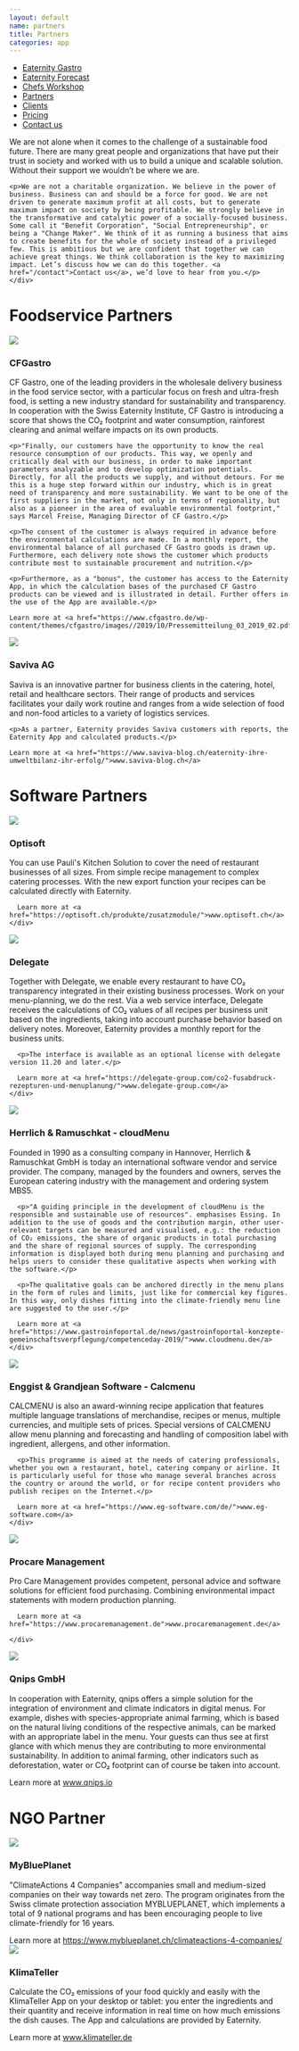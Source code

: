 ```yaml
---
layout: default
name: partners
title: Partners
categories: app
---
```

<style>
#main-nav-3 {
  border-bottom: 2px solid #46cc00;
}
</style>


<div class="container hidden-xs">
  <div class="row">
    <div class="col-xs-12 text-center">
      <ul class="subNavigation">
      <a href="/app"><li>Eaternity Gastro</li></a>
      <a href="/forecast"><li>Eaternity Forecast</li></a>
      <a href="/meals/workshop"><li>Chefs Workshop</li></a>
      <a href="/app/partners"><li class="current">Partners</li></a>
      <a href="/app/clients"><li>Clients</li></a>
      <a href="/app/at-a-glance"><li>Pricing</li></a>
      <a href="/contact"><li>Contact us</li></a>
      </ul>
    </div>
  </div>
</div>

<div class="container">
  <div class="row push-top push-bottom">
    <div class="col-xs-12 col-sm-offset-1 col-sm-10 col-md-offset-2 col-md-8 text-center">
    <p>We are not alone when it comes to the challenge of a sustainable food future. There are many great people and organizations that have put their trust in society and worked with us to build a unique and scalable solution. Without their support we wouldn’t be where we are.</p>

    <p>We are not a charitable organization. We believe in the power of business. Business can and should be a force for good. We are not driven to generate maximum profit at all costs, but to generate maximum impact on society by being profitable. We strongly believe in the transformative and catalytic power of a socially-focused business. Some call it "Benefit Corporation", "Social Entrepreneurship", or being a "Change Maker". We think of it as running a business that aims to create benefits for the whole of society instead of a privileged few. This is ambitious but we are confident that together we can achieve great things. We think collaboration is the key to maximizing impact. Let’s discuss how we can do this together. <a href="/contact">Contact us</a>, we’d love to hear from you.</p>
    </div>

  </div>


  <div class="row push-top push-bottom">
    <div class="col-xs-12">
      <h1>Foodservice Partners</h1>
    </div>
  </div>

<div class="row push-bottom">
  <div class="col-xs-offset-2 col-xs-8  col-sm-offset-0 col-sm-3">
    <img class="responsive" src="/img/partners/partner/CFGastro.svg">
  </div>
  <div class="col-xs-12 col-sm-offset-1 col-sm-8 xs-push-top">
    <h3>CFGastro</h3>
    <p>CF Gastro, one of the leading providers in the wholesale delivery business in the food service sector, with a particular focus on fresh and ultra-fresh food, is setting a new industry standard for sustainability and transparency. In cooperation with the Swiss Eaternity Institute, CF Gastro is introducing a score that shows the CO₂ footprint and water consumption, rainforest clearing and animal welfare impacts on its own products.</p>

    <p>"Finally, our customers have the opportunity to know the real resource consumption of our products. This way, we openly and critically deal with our business, in order to make important parameters analyzable and to develop optimization potentials. Directly, for all the products we supply, and without detours. For me this is a huge step forward within our industry, which is in great need of transparency and more sustainability. We want to be one of the first suppliers in the market, not only in terms of regionality, but also as a pioneer in the area of evaluable environmental footprint," says Marcel Freise, Managing Director of CF Gastro.</p>

    <p>The consent of the customer is always required in advance before the environmental calculations are made. In a monthly report, the environmental balance of all purchased CF Gastro goods is drawn up. Furthermore, each delivery note shows the customer which products contribute most to sustainable procurement and nutrition.</p>

    <p>Furthermore, as a "bonus", the customer has access to the Eaternity App, in which the calculation bases of the purchased CF Gastro products can be viewed and is illustrated in detail. Further offers in the use of the App are available.</p>

    Learn more at <a href="https://www.cfgastro.de/wp-content/themes/cfgastro/images//2019/10/Pressemitteilung_03_2019_02.pdf">www.cfgastro.de</a>
  </div>

</div>



<div class="row push-bottom">
  <div class="col-xs-offset-2 col-xs-8  col-sm-offset-0 col-sm-3">
    <img class="responsive" src="/img/partners/partner/Saviva_FSLogo.jpg">
  </div>
  <div class="col-xs-12 col-sm-offset-1 col-sm-8 xs-push-top">
    <h3>Saviva AG</h3>
    <p>Saviva is an innovative partner for business clients in the catering, hotel, retail and healthcare sectors. Their range of products and services facilitates your daily work routine and ranges from a wide selection of food and non-food articles to a variety of logistics services.</p>

    <p>As a partner, Eaternity provides Saviva customers with reports, the Eaternity App and calculated products.</p>

    Learn more at <a href="https://www.saviva-blog.ch/eaternity-ihre-umweltbilanz-ihr-erfolg/">www.saviva-blog.ch</a>
  </div>

</div>

<div class="row push-top push-bottom">
  <div class="col-xs-12">
    <h1>Software Partners</h1>
  </div>
</div>

  <div class="row push-bottom">
    <div class="col-xs-offset-2 col-xs-8  col-sm-offset-0 col-sm-3">
      <img class="responsive" src="/img/partners/partner/optisoft.jpg">
    </div>
    <div class="col-xs-12 col-sm-offset-1 col-sm-8 xs-push-top">
      <h3>Optisoft</h3>
      <p>You can use Pauli's Kitchen Solution to cover the need of restaurant businesses of all sizes. From simple recipe management to complex catering processes. With the new export function your recipes can be calculated directly with Eaternity.</p>

      Learn more at <a href="https://optisoft.ch/produkte/zusatzmodule/">www.optisoft.ch</a>
    </div>

  </div>

  <div class="row push-bottom">
    <div class="col-xs-offset-2 col-xs-8  col-sm-offset-0 col-sm-3">
      <img class="responsive" src="/img/partners/partner/delegate.svg">
    </div>
    <div class="col-xs-12 col-sm-offset-1 col-sm-8 xs-push-top">
      <h3>Delegate</h3>
      <p>Together with Delegate, we enable every restaurant to have CO₂ transparency integrated in their existing business processes. Work on your menu-planning, we do the rest. Via a web service interface, Delegate receives the calculations of CO₂ values of all recipes per business unit based on the ingredients, taking into account purchase behavior based on delivery notes. Moreover, Eaternity provides a monthly report for the business units.</p>

      <p>The interface is available as an optional license with delegate version 11.20 and later.</p>

      Learn more at <a href="https://delegate-group.com/co2-fusabdruck-rezepturen-und-menuplanung/">www.delegate-group.com</a>
    </div>

  </div>



  <div class="row push-bottom">
    <div class="col-xs-offset-2 col-xs-8  col-sm-offset-0 col-sm-3">
      <img class="responsive" src="/img/partners/partner/HR.jpg">
    </div>
    <div class="col-xs-12 col-sm-offset-1 col-sm-8 xs-push-top">
      <h3>Herrlich & Ramuschkat - cloudMenu</h3>
      <p>Founded in 1990 as a consulting company in Hannover, Herrlich & Ramuschkat GmbH is today an international software vendor and service provider. The company, managed by the founders and owners, serves the European catering industry with the management and ordering system MBS5.</p>

      <p>"A guiding principle in the development of cloudMenu is the responsible and sustainable use of resources". emphasises Essing. In addition to the use of goods and the contribution margin, other user-relevant targets can be measured and visualised, e.g.: the reduction of CO₂ emissions, the share of organic products in total purchasing and the share of regional sources of supply. The corresponding information is displayed both during menu planning and purchasing and helps users to consider these qualitative aspects when working with the software.</p>

      <p>The qualitative goals can be anchored directly in the menu plans in the form of rules and limits, just like for commercial key figures. In this way, only dishes fitting into the climate-friendly menu line are suggested to the user.</p>

      Learn more at <a href="https://www.gastroinfoportal.de/news/gastroinfoportal-konzepte-gemeinschaftsverpflegung/competenceday-2019/">www.cloudmenu.de</a>
    </div>
  </div>

  <div class="row push-bottom">
    <div class="col-xs-offset-2 col-xs-8  col-sm-offset-0 col-sm-3">
      <img class="responsive" src="/img/partners/partner/EGS.svg">
    </div>
    <div class="col-xs-12 col-sm-offset-1 col-sm-8 xs-push-top">
      <h3>Enggist & Grandjean Software - Calcmenu</h3>
      <p>CALCMENU is also an award-winning recipe application that features multiple language translations of merchandise, recipes or menus, multiple currencies, and multiple sets of prices. Special versions of CALCMENU allow menu planning and forecasting and handling of composition label with ingredient, allergens, and other information.</p>

      <p>This programme is aimed at the needs of catering professionals, whether you own a restaurant, hotel, catering company or airline. It is particularly useful for those who manage several branches across the country or around the world, or for recipe content providers who publish recipes on the Internet.</p>

      Learn more at <a href="https://www.eg-software.com/de/">www.eg-software.com</a>
    </div>
  </div>

  <div class="row push-bottom">
    <div class="col-xs-offset-2 col-xs-8  col-sm-offset-0 col-sm-3">
      <img class="responsive" src="/img/partners/partner/pcm.gif">
    </div>
    <div class="col-xs-12 col-sm-offset-1 col-sm-8 xs-push-top">
      <h3>Procare Management</h3>
      <p>Pro Care Management provides competent, personal advice and software solutions for efficient food purchasing. Combining environmental impact statements with modern production planning.</p>

      Learn more at <a href="https://www.procaremanagement.de">www.procaremanagement.de</a>

    </div>

  </div>

  <div class="row push-bottom">
    <div class="col-xs-offset-2 col-xs-8  col-sm-offset-0 col-sm-3">
      <img class="responsive" src="/img/partners/partner/QnipsGmbH_Logo.png">
    </div>
    <div class="col-xs-12 col-sm-offset-1 col-sm-8 xs-push-top">
      <h3>Qnips GmbH</h3>
      <p>In cooperation with Eaternity, qnips offers a simple solution for the integration of environment and climate indicators in digital menus. For example, dishes with species-appropriate animal farming, which is based on the natural living conditions of the respective animals, can be marked with an appropriate label in the menu. Your guests can thus see at first glance with which menus they are contributing to more environmental sustainability. In addition to animal farming, other indicators such as deforestation, water or CO₂ footprint can of course be taken into account.</p>
      Learn more at <a href="https://blog.qnips.io/tag/co2-fussabdruck/">www.qnips.io</a>
    </div>
  </div>

<div class="row push-top push-bottom">
  <div class="col-xs-12">
    <h1>NGO Partner</h1>
  </div>
</div>

  <div class="row push-bottom">
    <div class="col-xs-offset-2 col-xs-8  col-sm-offset-0 col-sm-3">
      <img class="responsive" src="/img/partners/partner/MyBluePlanet_LOGO_RGB.png">
    </div>
    <div class="col-xs-12 col-sm-offset-1 col-sm-8 xs-push-top">
      <h3>MyBluePlanet</h3>
      <p>"ClimateActions 4 Companies" accompanies small and medium-sized companies on their way towards net zero. The program originates from the Swiss climate protection association MYBLUEPLANET, which implements a total of 9 national programs and has been encouraging people to live climate-friendly for 16 years.</p>
      Learn more at <a href="https://www.myblueplanet.ch/climateactions-4-companies/">https://www.myblueplanet.ch/climateactions-4-companies/</a>
    </div>
  </div>



  <div class="row push-bottom">
    <div class="col-xs-offset-2 col-xs-8  col-sm-offset-0 col-sm-3">
      <img class="responsive" src="/img/partners/partner/KlimaTeller-Logo.jpg">
    </div>
    <div class="col-xs-12 col-sm-offset-1 col-sm-8 xs-push-top">
      <h3>KlimaTeller</h3>
      <p>Calculate the CO₂ emissions of your food quickly and easily with the KlimaTeller App on your desktop or tablet: you enter the ingredients and their quantity and receive information in real time on how much emissions the dish causes. The App and calculations are provided by Eaternity.</p>
      Learn more at <a href="https://www.klimateller.de">www.klimateller.de</a>
    </div>
  </div>

</div>

<script src="https://ajax.googleapis.com/ajax/libs/jquery/1.11.3/jquery.min.js"></script>

<script src="/js/jquery.magnific-popup.min.js"></script>

<script src="/js/jquery.royalslider.min.js"></script>

<!-- script src="/js/bootstrap.min.js"></script -->

<!-- script src="/js/icheck.min.js"></script -->

<script src="/js/script.js"></script>
